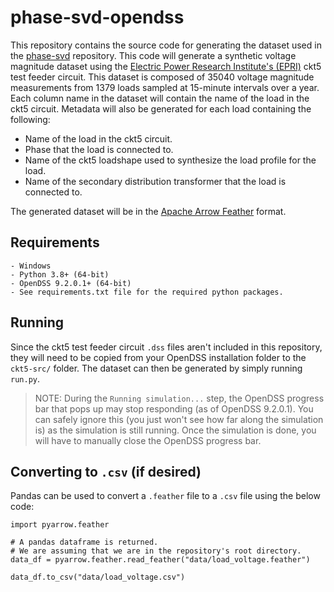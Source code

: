 # **phase-svd-opendss**

This repository contains the source code for generating the dataset used in the [phase-svd](https://github.com/msk-5s/phase-svd) repository. This code will generate a synthetic voltage magnitude dataset using the [Electric Power Research Institute's (EPRI)](https://www.epri.com/) ckt5 test feeder circuit. This dataset is composed of 35040 voltage magnitude measurements from 1379 loads sampled at 15-minute intervals over a year. Each column name in the dataset will contain the name of the load in the ckt5 circuit. Metadata will also be generated for each load containing the following:
- Name of the load in the ckt5 circuit.
- Phase that the load is connected to.
- Name of the ckt5 loadshape used to synthesize the load profile for the load.
- Name of the secondary distribution transformer that the load is connected to.

The generated dataset will be in the [Apache Arrow Feather](https://arrow.apache.org/docs/python/feather.html) format.

## Requirements
    - Windows
    - Python 3.8+ (64-bit)
    - OpenDSS 9.2.0.1+ (64-bit)
    - See requirements.txt file for the required python packages.
    
## Running
Since the ckt5 test feeder circuit `.dss` files aren't included in this repository, they will need to be copied from your OpenDSS installation folder to the `ckt5-src/` folder. The dataset can then be generated by simply running `run.py`.

> NOTE: During the `Running simulation...` step, the OpenDSS progress bar that pops up may stop responding (as of OpenDSS 9.2.0.1). You can safely ignore this (you just won't see how far along the simulation is) as the simulation is still running. Once the simulation is done, you will have to manually close the OpenDSS progress bar.

## Converting to `.csv` (if desired)
Pandas can be used to convert a `.feather` file to a `.csv` file using the below code:
```
import pyarrow.feather

# A pandas dataframe is returned.
# We are assuming that we are in the repository's root directory.
data_df = pyarrow.feather.read_feather("data/load_voltage.feather")

data_df.to_csv("data/load_voltage.csv")
```
